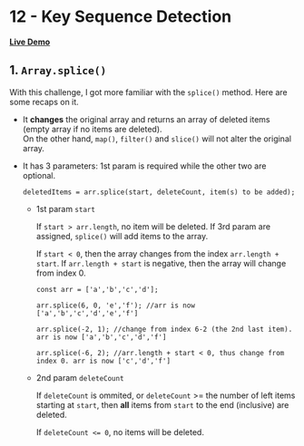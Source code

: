 # 12 - Key Sequence Detection

**[Live Demo](https://maplex612.github.io/JS30/12%20-%20Key%20Sequence%20Detection/index-MAPLE.html)**  

## 1. `Array.splice()`

With this challenge, I got more familiar with the `splice()` method. Here are some recaps on it.  

- It **changes** the original array and returns an array of deleted items (empty array if no items are deleted).  
On the other hand, `map()`, `filter()` and `slice()` will not alter the original array.  

- It has 3 parameters: 1st param is required while the other two are optional.  
    ```
    deletedItems = arr.splice(start, deleteCount, item(s) to be added);
    ```
  - 1st param `start`  

    If `start > arr.length`, no item will be deleted. If 3rd param are assigned, `splice()` will add items to the array.  

    If `start < 0`, then the array changes from the index `arr.length + start`. If `arr.length + start` is negative, then the array will change from index 0.
    ```
    const arr = ['a','b','c','d'];

    arr.splice(6, 0, 'e','f'); //arr is now ['a','b','c','d','e','f']

    arr.splice(-2, 1); //change from index 6-2 (the 2nd last item). arr is now ['a','b','c','d','f']  

    arr.splice(-6, 2); //arr.length + start < 0, thus change from index 0. arr is now ['c','d','f']
    ```  

  - 2nd param `deleteCount`  
  
    If `deleteCount` is ommited, or `deleteCount` >= the number of left items starting at `start`, then **all** items from `start` to the end (inclusive) are deleted.  

    If `deleteCount <= 0`, no items will be deleted.